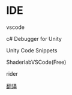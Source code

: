 # IDE

vscode

c\# Debugger for Unity 

Unity Code Snippets 

ShaderlabVSCode\(Free\)



rider

[翻译](https://dotblogs.com.tw/Null/2020/04/17/100234)


